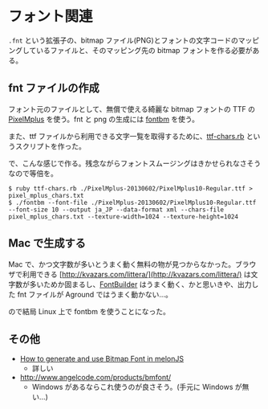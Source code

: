 # フォント関連

`.fnt` という拡張子の、bitmap ファイル(PNG)とフォントの文字コードのマッピングしているファイルと、そのマッピング先の bitmap フォントを作る必要がある。

## fnt ファイルの作成

フォント元のファイルとして、無償で使える綺麗な bitmap フォントの TTF の [PixelMplus](http://itouhiro.hatenablog.com/entry/20130602/font) を使う。fnt と png の生成には [fontbm](https://github.com/vladimirgamalyan/fontbm) を使う。

また、ttf ファイルから利用できる文字一覧を取得するために、[ttf-chars.rb](https://gist.github.com/hotchpotch/c150199681482b2e5b7a7d1b5c4660fd) というスクリプトを作った。

で、こんな感じで作る。残念ながらフォントスムージングはきかせられなさそうなので等倍を。

```
$ ruby ttf-chars.rb ./PixelMplus-20130602/PixelMplus10-Regular.ttf > pixel_mplus_chars.txt
$ ./fontbm --font-file ./PixelMplus-20130602/PixelMplus10-Regular.ttf --font-size 10 --output ja_JP --data-format xml --chars-file pixel_mplus_chars.txt --texture-width=1024 --texture-height=1024
```

## Mac で生成する

Mac で、かつ文字数が多いとうまく動く無料の物が見つからなかった。ブラウザで利用できる [http://kvazars.com/littera/](http://kvazars.com/littera/) は文字数が多いためか固まるし、[FontBuilder](https://github.com/andryblack/fontbuilder) はうまく動く、かと思いきや、出力した fnt ファイルが Aground ではうまく動かない…。

ので結局 Linux 上で fontbm を使うことになった。


## その他

- [How to generate and use Bitmap Font in melonJS](https://github.com/melonjs/melonJS/wiki/How-to-generate-and-use-Bitmap-Font-in-melonJS)
  - 詳しい
- http://www.angelcode.com/products/bmfont/
  - Windows があるならこれ使うのが良さそう。(手元に Windows が無い…)

